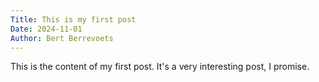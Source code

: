 ```yaml
---
Title: This is my first post
Date: 2024-11-01
Author: Bert Berrevoets
---
```


This is the content of my first post. It's a very interesting post, I promise.
